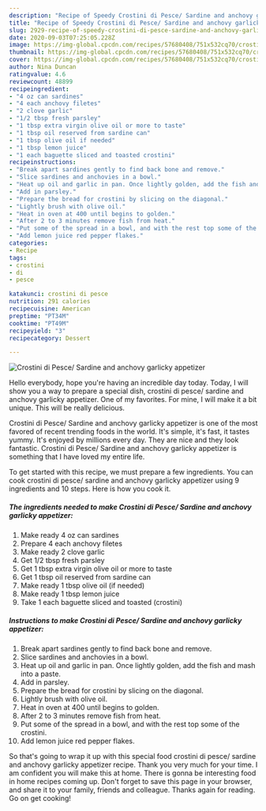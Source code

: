 ```yaml
---
description: "Recipe of Speedy Crostini di Pesce/ Sardine and anchovy garlicky appetizer"
title: "Recipe of Speedy Crostini di Pesce/ Sardine and anchovy garlicky appetizer"
slug: 2929-recipe-of-speedy-crostini-di-pesce-sardine-and-anchovy-garlicky-appetizer
date: 2020-09-03T07:25:05.228Z
image: https://img-global.cpcdn.com/recipes/57680408/751x532cq70/crostini-di-pesce-sardine-and-anchovy-garlicky-appetizer-recipe-main-photo.jpg
thumbnail: https://img-global.cpcdn.com/recipes/57680408/751x532cq70/crostini-di-pesce-sardine-and-anchovy-garlicky-appetizer-recipe-main-photo.jpg
cover: https://img-global.cpcdn.com/recipes/57680408/751x532cq70/crostini-di-pesce-sardine-and-anchovy-garlicky-appetizer-recipe-main-photo.jpg
author: Nina Duncan
ratingvalue: 4.6
reviewcount: 48899
recipeingredient:
- "4 oz can sardines"
- "4 each anchovy filetes"
- "2 clove garlic"
- "1/2 tbsp fresh parsley"
- "1 tbsp extra virgin olive oil or more to taste"
- "1 tbsp oil reserved from sardine can"
- "1 tbsp olive oil if needed"
- "1 tbsp lemon juice"
- "1 each baguette sliced and toasted crostini"
recipeinstructions:
- "Break apart sardines gently to find back bone and remove."
- "Slice sardines and anchovies in a bowl."
- "Heat up oil and garlic in pan. Once lightly golden, add the fish and mash into a paste."
- "Add in parsley."
- "Prepare the bread for crostini by slicing on the diagonal."
- "Lightly brush with olive oil."
- "Heat in oven at 400 until begins to golden."
- "After 2 to 3 minutes remove fish from heat."
- "Put some of the spread in a bowl, and with the rest top some of the crostini."
- "Add lemon juice red pepper flakes."
categories:
- Recipe
tags:
- crostini
- di
- pesce

katakunci: crostini di pesce 
nutrition: 291 calories
recipecuisine: American
preptime: "PT34M"
cooktime: "PT49M"
recipeyield: "3"
recipecategory: Dessert

---
```



![Crostini di Pesce/ Sardine and anchovy garlicky appetizer](https://img-global.cpcdn.com/recipes/57680408/751x532cq70/crostini-di-pesce-sardine-and-anchovy-garlicky-appetizer-recipe-main-photo.jpg)

Hello everybody, hope you're having an incredible day today. Today, I will show you a way to prepare a special dish, crostini di pesce/ sardine and anchovy garlicky appetizer. One of my favorites. For mine, I will make it a bit unique. This will be really delicious.



Crostini di Pesce/ Sardine and anchovy garlicky appetizer is one of the most favored of recent trending foods in the world. It's simple, it's fast, it tastes yummy. It's enjoyed by millions every day. They are nice and they look fantastic. Crostini di Pesce/ Sardine and anchovy garlicky appetizer is something that I have loved my entire life.


To get started with this recipe, we must prepare a few ingredients. You can cook crostini di pesce/ sardine and anchovy garlicky appetizer using 9 ingredients and 10 steps. Here is how you cook it.

<!--inarticleads1-->

##### The ingredients needed to make Crostini di Pesce/ Sardine and anchovy garlicky appetizer:

1. Make ready 4 oz can sardines
1. Prepare 4 each anchovy filetes
1. Make ready 2 clove garlic
1. Get 1/2 tbsp fresh parsley
1. Get 1 tbsp extra virgin olive oil or more to taste
1. Get 1 tbsp oil reserved from sardine can
1. Make ready 1 tbsp olive oil (if needed)
1. Make ready 1 tbsp lemon juice
1. Take 1 each baguette sliced and toasted (crostini)




<!--inarticleads2-->

##### Instructions to make Crostini di Pesce/ Sardine and anchovy garlicky appetizer:

1. Break apart sardines gently to find back bone and remove.
1. Slice sardines and anchovies in a bowl.
1. Heat up oil and garlic in pan. Once lightly golden, add the fish and mash into a paste.
1. Add in parsley.
1. Prepare the bread for crostini by slicing on the diagonal.
1. Lightly brush with olive oil.
1. Heat in oven at 400 until begins to golden.
1. After 2 to 3 minutes remove fish from heat.
1. Put some of the spread in a bowl, and with the rest top some of the crostini.
1. Add lemon juice red pepper flakes.




So that's going to wrap it up with this special food crostini di pesce/ sardine and anchovy garlicky appetizer recipe. Thank you very much for your time. I am confident you will make this at home. There is gonna be interesting food in home recipes coming up. Don't forget to save this page in your browser, and share it to your family, friends and colleague. Thanks again for reading. Go on get cooking!
